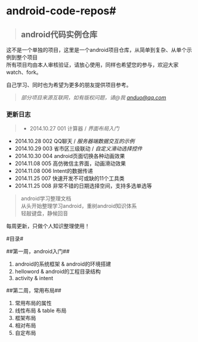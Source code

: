# **android-code-repos**#


> ## android代码实例仓库 ##


这不是一个单独的项目，这里是一个android项目仓库，从简单到复杂、从单个示例到整个项目<br/>
所有项目均由本人审核验证，请放心使用，同样也希望您的参与，欢迎大家watch、fork。

自己学习、同时也为希望为更多的朋友提供项目参考。

> *部分项目来源互联网，如有版权问题，请@我 anduo@qq.com*

### 更新日志 ###
> 
>- 2014.10.27  001 计算器 / *界面布局入门*
- 2014.10.28  002 QQ聊天 / *服务器端数据交互的示例*
- 2014.10.29  003 省市区三级联动 / *自定义滑动选择控件*
- 2014.10.30  004 android页面切换各种动画效果
- 2014.11.08  005 高仿微信主界面，动画滑动效果
- 2014.11.08  006 Intent的数据传递
- 2014.11.25  007 快速开发不可或缺的11个工具类
- 2014.11.25  008 非常不错的日期选择空间，支持多选单选等


>android学习整理文档<br/>
>从头开始整理学习android，重树android知识体系<br/>
>轻敲键盘，静候回音

每周更新，只做个人知识整理使用！

#目录#

##第一周，android入门##
1. android的系统框架 & android的环境搭建
2. helloword & android的工程目录结构
3. activity & intent 

##第二周，常用布局##
1. 常用布局的属性
2. 线性布局 & table 布局
3. 框架布局
4. 相对布局
5. 自定布局